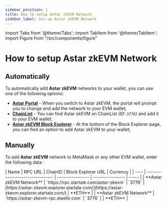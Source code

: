 ```yaml
---
sidebar_position: 1
title: How to setup Astar zkEVM Network
sidebar_label: Set-up Astar zkEVM Network
---
```


import Tabs from '@theme/Tabs';
import TabItem from '@theme/TabItem';
import Figure from "/src/components/figure"

# How to setup Astar zkEVM Network

## Automatically

To automatically add **Astar zkEVM** networks to your wallet, you can use one of the following options:
- **[Astar Portal](https://portal.astar.network/astar-zkevm)** - When you switch to Astar zkEVM, the portal will prompt you to change and add the network to your EVM wallet;
- **[ChainList](https://chainlist.org/)** - You can find Astar zkEVM on ChainList *(ID: `3776`)* and add it to your EVM wallet;
- **[Astar zkEVM Block Explorer](https://astar-zkevm.explorer.startale.com/)** - At the bottom of the Block Explorer page, you can find an option to add Astar zkEVM to your wallet;

## Manually

To add **Astar zkEVM** network to MetaMask or any other EVM wallet, enter the following data :

<Tabs>

<TabItem value="mainnet" label="Astar zkEVM">
| Name | RPC URL | ChainID | Block Explorer URL | Currency |
| ---- | ------------------------------- | ---------------- | ---------------- | ----- |
| **Astar zkEVM Network** | `https://rpc.startale.com/astar-zkevm` | `3776` | [https://astar-zkevm.explorer.startale.com/](https://astar-zkevm.explorer.startale.com/) | **ETH** |
| **Astar zkEVM Network** | `https://astar-zkevm-rpc.dwellir.com` | `3776` | | **ETH** |
</TabItem>

</Tabs>

<Figure src={require('/docs/use/zkevm-guides/img/Setup_zkevm_1.png').default} width="50%" />